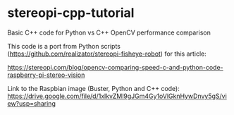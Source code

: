 # stereopi-cpp-tutorial
 Basic C++ code for Python vs C++ OpenCV performance comparison

This code is a port from Python scripts (https://github.com/realizator/stereopi-fisheye-robot)
for this article:

https://stereopi.com/blog/opencv-comparing-speed-c-and-python-code-raspberry-pi-stereo-vision

Link to the Raspbian image (Buster, Python and C++ code):
https://drive.google.com/file/d/1xlkvZMl9gJGm4Gy1oVlGknHywDnvy5gS/view?usp=sharing

